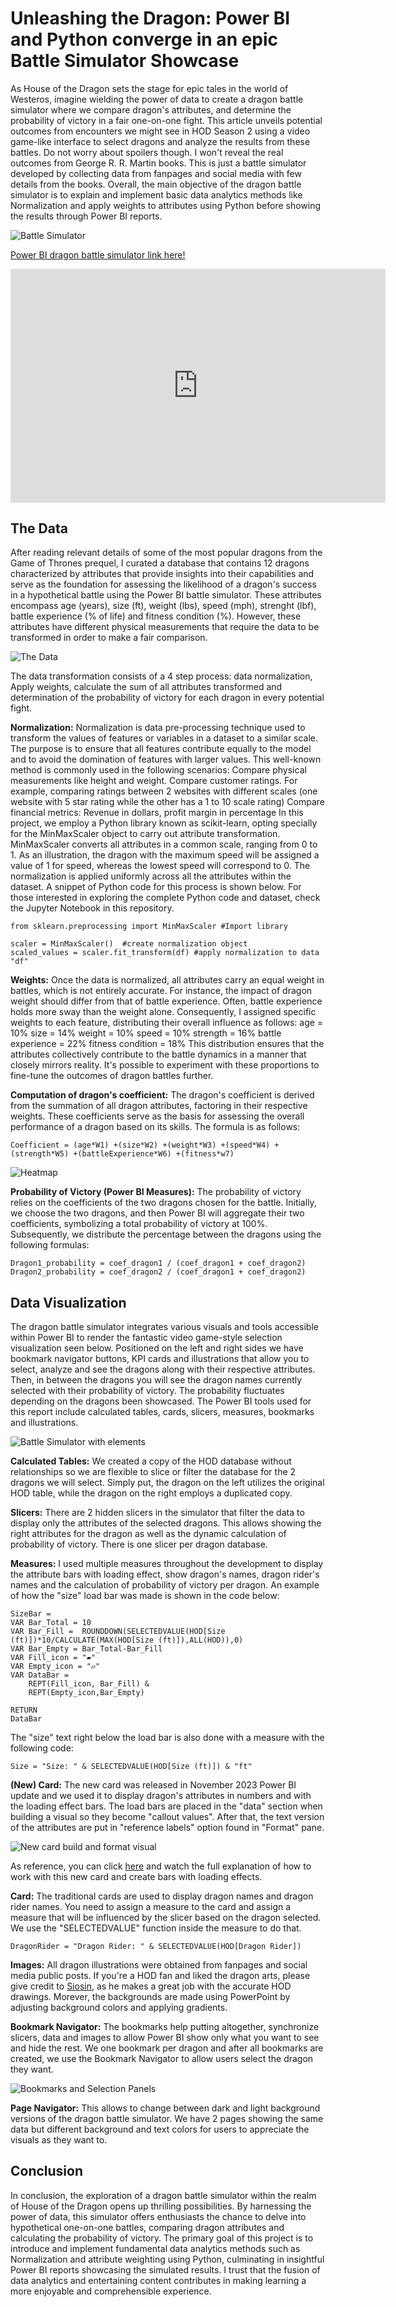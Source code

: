 # Unleashing the Dragon: Power BI and Python converge in an epic Battle Simulator Showcase

As House of the Dragon sets the stage for epic tales in the world of Westeros, imagine wielding the power of data to create a dragon battle simulator where we compare dragon's attributes, and determine the probability of victory in a fair one-on-one fight. This article unveils potential outcomes from encounters we might see in HOD Season 2 using a video game-like interface to select dragons and analyze the results from these battles. Do not worry about spoilers though. I won't reveal the real outcomes from George R. R. Martin books. This is just a battle simulator developed by collecting data from fanpages and social media with few details from the books. Overall, the main objective of the dragon battle simulator is to explain and implement basic data analytics methods like Normalization and apply weights to attributes using Python before showing the results through Power BI reports. 

![Battle Simulator](https://github.com/antoniodagnino/HOD/assets/76269794/a3f186e9-b839-46a2-a075-7291ac44cb47)

[Power BI dragon battle simulator link here!](https://app.powerbi.com/view?r=eyJrIjoiOWM5N2IxYTctMzkxOS00NmFhLTk3OTgtNDU1ODcxN2IyNGI0IiwidCI6IjAyOTczNGNmLWU2NzEtNGVjZS1hMzk4LWU5YTYzMzZkMmY1MSJ9)

<iframe title="HOD Project" width="600" height="373.5" src="https://app.powerbi.com/view?r=eyJrIjoiOWM5N2IxYTctMzkxOS00NmFhLTk3OTgtNDU1ODcxN2IyNGI0IiwidCI6IjAyOTczNGNmLWU2NzEtNGVjZS1hMzk4LWU5YTYzMzZkMmY1MSJ9&embedImagePlaceholder=true" frameborder="0" allowFullScreen="true"></iframe>



## **The Data**

After reading relevant details of some of the most popular dragons from the Game of Thrones prequel, I curated a database that contains 12 dragons characterized by attributes that provide insights into their capabilities and serve as the foundation for assessing the likelihood of a dragon's success in a hypothetical battle using the Power BI battle simulator. These attributes encompass age (years), size (ft), weight (lbs), speed (mph), strenght (lbf), battle experience (% of life) and fitness condition (%). However, these attributes have different physical measurements that require the data to be transformed in order to make a fair comparison. 

![The Data](https://github.com/antoniodagnino/HOD/assets/76269794/251da200-5e0d-45ce-a929-8281da064f14)



The data transformation consists of a 4 step process: data normalization, Apply weights, calculate the sum of all attributes transformed and determination of the probability of victory for each dragon in every potential fight.


**Normalization:**
Normalization is data pre-processing technique used to transform the values of features or variables in a dataset to a similar scale. The purpose is to ensure that all features contribute equally to the model and to avoid the domination of features with larger values. This well-known method is commonly used in the following scenarios:
Compare physical measurements like height and weight.
Compare customer ratings. For example, comparing ratings between 2 websites with different scales (one website with 5 star rating while the other has a 1 to 10 scale rating)
Compare financial metrics: Revenue in dollars, profit margin in percentage
In this project, we employ a Python library known as scikit-learn, opting specially for the MinMaxScaler object to carry out attribute transformation. MinMaxScaler  converts all attributes in a common scale, ranging from 0 to 1. As an illustration, the dragon with the maximum speed will be assigned a value of 1 for speed, whereas the lowest speed will correspond to 0. The normalization is applied uniformly across all the attributes within the dataset. A snippet of Python code for this process is shown below. For those interested in exploring the complete Python code and dataset, check the Jupyter Notebook in this repository.

```
from sklearn.preprocessing import MinMaxScaler #Import library

scaler = MinMaxScaler()  #create normalization object
scaled_values = scaler.fit_transform(df) #apply normalization to data "df"
```


**Weights:**
Once the data is normalized, all attributes carry an equal weight in battles, which is not entirely accurate. For instance, the impact of dragon weight should differ from that of battle experience. Often, battle experience holds more sway than the weight alone. Consequently, I assigned specific weights to each feature, distributing their overall influence as follows:
age = 10%
size = 14%
weight = 10%
speed = 10%
strength = 16%
battle experience = 22%
fitness condition = 18%
This distribution ensures that the attributes collectively contribute to the battle dynamics in a manner that closely mirrors reality. It's possible to experiment with these proportions to fine-tune the outcomes of dragon battles further.


**Computation of dragon's coefficient:**
The dragon's coefficient is derived from the summation of all dragon attributes, factoring in their respective weights. These coefficients serve as the basis for assessing the overall performance of a dragon based on its skills. The formula is as follows:

```
Coefficient = (age*W1) +(size*W2) +(weight*W3) +(speed*W4) +(strength*W5) +(battleExperience*W6) +(fitness*w7)
```

![Heatmap](https://github.com/antoniodagnino/HOD/assets/76269794/ba3f2d2a-0a1c-4df3-8443-be42aaff59e1)


**Probability of Victory (Power BI Measures):**
The probability of victory relies on the coefficients of the two dragons chosen for the battle. Initially, we choose the two dragons, and then Power BI will aggregate their two coefficients, symbolizing a total probability of victory at 100%. Subsequently, we distribute the percentage between the dragons using the following formulas:

```
Dragon1_probability = coef_dragon1 / (coef_dragon1 + coef_dragon2)
Dragon2_probability = coef_dragon2 / (coef_dragon1 + coef_dragon2)
```

## **Data Visualization**


The dragon battle simulator integrates various visuals and tools accessible within Power BI to render the fantastic video game-style selection visualization seen below. Positioned on the left and right sides we have bookmark navigator buttons, KPI cards and illustrations that allow you to select, analyze and see the dragons along with their respective attributes. Then, in between the dragons you will see the dragon names currently selected with their probability of victory. The probability fluctuates depending on the dragons been showcased. The Power BI tools used for this report include calculated tables, cards, slicers, measures, bookmarks and illustrations.


![Battle Simulator with elements](https://github.com/antoniodagnino/HOD/assets/76269794/03ea506c-c7e8-40f3-81b0-1ecdc4664c78)

**Calculated Tables:** We created a copy of the HOD database without relationships so we are flexible to slice or filter the database for the 2 dragons we will select. Simply put, the dragon on the left utilizes the original HOD table, while the dragon on the right employs a duplicated copy.

**Slicers:** There are 2 hidden slicers in the simulator that filter the data to display only the attributes of the selected dragons. This allows showing the right attributes for the dragon as well as the dynamic calculation of  probability of victory. There is one slicer per dragon database.

**Measures:** I used multiple measures throughout the development to display the attribute bars with loading effect, show dragon's names, dragon rider's names and the calculation of probability of victory per dragon. An example of how the "size" load bar was made is shown in the code below:

```
SizeBar = 
VAR Bar_Total = 10
VAR Bar_Fill =  ROUNDDOWN(SELECTEDVALUE(HOD[Size (ft)])*10/CALCULATE(MAX(HOD[Size (ft)]),ALL(HOD)),0)
VAR Bar_Empty = Bar_Total-Bar_Fill
VAR Fill_icon = "▰"
VAR Empty_icon = "▱"
VAR DataBar = 
    REPT(Fill_icon, Bar_Fill) &
    REPT(Empty_icon,Bar_Empty)

RETURN
DataBar
```

The "size" text right below the load bar is also done with a measure with the following code:

```
Size = "Size: " & SELECTEDVALUE(HOD[Size (ft)]) & "ft"
```


**(New) Card:**  The new card was released in November 2023 Power BI update and we used it to display dragon's attributes in numbers and with the loading effect bars. The load bars are placed in the "data" section when building a visual so they become "callout values". After that, the text version of the attributes are put in "reference labels" option found in "Format" pane.

![New card build and format visual](https://github.com/antoniodagnino/HOD/assets/76269794/d182b3f1-933e-4707-b2b2-0f6f951eda19)

As reference, you can click [here](https://www.youtube.com/watch?v=KgkOY4-sUUQ&t=1121s) and watch the full explanation of how to work with this new card and create bars with loading effects.

**Card:** The traditional cards are used to display dragon names and dragon rider names. You need to assign a measure to the card and assign a measure that will be influenced by the slicer based on the dragon selected. We use the "SELECTEDVALUE" function inside the measure to do that.

```
DragonRider = "Dragon Rider: " & SELECTEDVALUE(HOD[Dragon Rider])
```

**Images:** All dragon illustrations were obtained from fanpages and social media public posts. If you're a HOD fan and liked the dragon arts, please give credit to [Siosin](https://www.instagram.com/siosin_/), as he makes a great job with the accurate HOD drawings. Morever, the backgrounds are made using PowerPoint by adjusting background colors and applying gradients.

**Bookmark Navigator:** The bookmarks help putting altogether, synchronize slicers, data and images to allow Power BI show only what you want to see and hide the rest. We one bookmark per dragon and after all bookmarks are created, we use the Bookmark Navigator to allow users select the dragon they want.

![Bookmarks and Selection Panels](https://github.com/antoniodagnino/HOD/assets/76269794/e0293c0a-44ca-44f2-8dc7-326e39ba4d94)

**Page Navigator:** This allows to change between dark and light background versions of the dragon battle simulator. We have 2 pages showing the same data but different background and text colors for users to appreciate the visuals as they want to.


## **Conclusion**
In conclusion, the exploration of a dragon battle simulator within the realm of House of the Dragon opens up thrilling possibilities. By harnessing the power of data, this simulator offers enthusiasts the chance to delve into hypothetical one-on-one battles, comparing dragon attributes and calculating the probability of victory. The primary goal of this project is to introduce and implement fundamental data analytics methods such as Normalization and attribute weighting using Python, culminating in insightful Power BI reports showcasing the simulated results. I trust that the fusion of data analytics and entertaining content contributes in making learning a more enjoyable and comprehensible experience.












